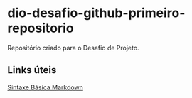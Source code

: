 # dio-desafio-github-primeiro-repositorio
Repositório criado para o Desafio de Projeto.

## Links úteis
[Sintaxe Básica Markdown](https://www.markdownguide.org/)
